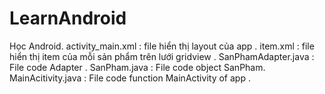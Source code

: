 # LearnAndroid
Học Android.
activity_main.xml : file hiển thị layout của app .
item.xml : file hiển thị item của mỗi sản phẩm trên lưới gridview .
SanPhamAdapter.java : File code Adapter .
SanPham.java : File code object SanPham.
MainAcitivity.java : File code function MainActivity of app .
